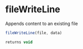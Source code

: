 # fileWriteLine

Appends content to an existing file

```javascript
fileWriteLine(file, data)
```

```javascript
returns void
```
